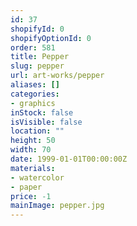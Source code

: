 ```yaml
---
id: 37
shopifyId: 0
shopifyOptionId: 0
order: 581
title: Pepper
slug: pepper
url: art-works/pepper
aliases: []
categories:
- graphics
inStock: false
isVisible: false
location: ""
height: 50
width: 70
date: 1999-01-01T00:00:00Z
materials:
- watercolor
- paper
price: -1
mainImage: pepper.jpg
---
```

